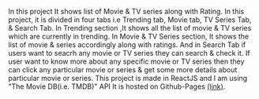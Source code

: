 In this project It shows list of Movie & TV series along with Rating. In this project, it is divided in four tabs i.e Trending tab, Movie tab, TV Series Tab, & Search Tab. In Trending section ,It shows all the list of movie & TV series which are currently in trending. In Movie & TV Series section, It shows the list of movie & series accordingly along with ratings. And in Search Tab if users want to seacrh any movie or TV series they can search & check it. If user want to know more about any specific movie or TV series then they can click any particular movie or series & get some more details about particular movie or series.
This project is made in ReactJS and I am using "The Movie DB(i.e. TMDB)" API
It is hosted on Github-Pages [(link)](https://entertainment-hub-ankit.netlify.app/).
